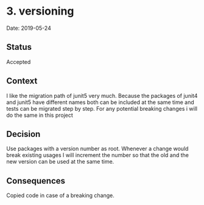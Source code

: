 # 3. versioning

Date: 2019-05-24

## Status

Accepted

## Context

I like the migration path of junit5 very much. Because the packages of junit4 and 
junit5 have different names both can be included at the same time and tests
can be migrated step by step. For any potential breaking changes i will do the same 
in this project

## Decision

Use packages with a version number as root. Whenever a change would break existing usages
I will increment the number so that the old and the new version can be used at the same time.

## Consequences

Copied code in case of a breaking change.